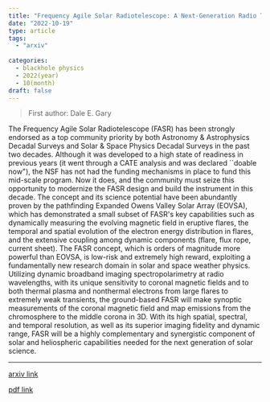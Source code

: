 ```yaml
---
title: "Frequency Agile Solar Radiotelescope: A Next-Generation Radio Telescope for Solar Physics and Space Weather"
date: "2022-10-19"
type: article
tags:
  - "arxiv"
  
categories:
  - blackhole physics
  - 2022(year)
  - 10(month)
draft: false
---
```

> First author: Dale E. Gary

 The Frequency Agile Solar Radiotelescope (FASR) has been strongly endorsed as
a top community priority by both Astronomy & Astrophysics Decadal Surveys and
Solar & Space Physics Decadal Surveys in the past two decades. Although it was
developed to a high state of readiness in previous years (it went through a
CATE analysis and was declared ``doable now"), the NSF has not had the funding
mechanisms in place to fund this mid-scale program. Now it does, and the
community must seize this opportunity to modernize the FASR design and build
the instrument in this decade. The concept and its science potential have been
abundantly proven by the pathfinding Expanded Owens Valley Solar Array (EOVSA),
which has demonstrated a small subset of FASR's key capabilities such as
dynamically measuring the evolving magnetic field in eruptive flares, the
temporal and spatial evolution of the electron energy distribution in flares,
and the extensive coupling among dynamic components (flare, flux rope, current
sheet). The FASR concept, which is orders of magnitude more powerful than
EOVSA, is low-risk and extremely high reward, exploiting a fundamentally new
research domain in solar and space weather physics. Utilizing dynamic broadband
imaging spectropolarimetry at radio wavelengths, with its unique sensitivity to
coronal magnetic fields and to both thermal plasma and nonthermal electrons
from large flares to extremely weak transients, the ground-based FASR will make
synoptic measurements of the coronal magnetic field and map emissions from the
chromosphere to the middle corona in 3D. With its high spatial, spectral, and
temporal resolution, as well as its superior imaging fidelity and dynamic
range, FASR will be a highly complementary and synergistic component of solar
and heliospheric capabilities needed for the next generation of solar science.

---
[arxiv link](http://arxiv.org/abs/2210.10827v1)

[pdf link](http://arxiv.org/pdf/2210.10827v1)